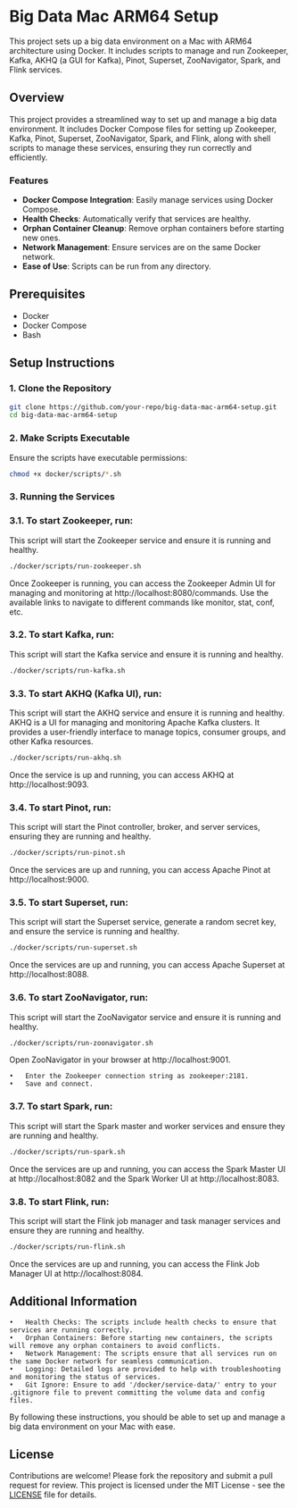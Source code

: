 # Big Data Mac ARM64 Setup

This project sets up a big data environment on a Mac with ARM64 architecture using Docker. It includes scripts to manage and run Zookeeper, Kafka, AKHQ (a GUI for Kafka), Pinot, Superset, ZooNavigator, Spark, and Flink services.

## Overview

This project provides a streamlined way to set up and manage a big data environment. It includes Docker Compose files for setting up Zookeeper, Kafka, Pinot, Superset, ZooNavigator, Spark, and Flink, along with shell scripts to manage these services, ensuring they run correctly and efficiently.

### Features

- **Docker Compose Integration**: Easily manage services using Docker Compose.
- **Health Checks**: Automatically verify that services are healthy.
- **Orphan Container Cleanup**: Remove orphan containers before starting new ones.
- **Network Management**: Ensure services are on the same Docker network.
- **Ease of Use**: Scripts can be run from any directory.

## Prerequisites

- Docker
- Docker Compose
- Bash

## Setup Instructions

### 1. Clone the Repository

```sh
git clone https://github.com/your-repo/big-data-mac-arm64-setup.git
cd big-data-mac-arm64-setup
```

###  2. Make Scripts Executable
Ensure the scripts have executable permissions:
```sh
chmod +x docker/scripts/*.sh
```

### 3. Running the Services

### 3.1. To start Zookeeper, run:
This script will start the Zookeeper service and ensure it is running and healthy.
```sh
./docker/scripts/run-zookeeper.sh
```
Once Zookeeper is running, you can access the Zookeeper Admin UI for managing and monitoring at http://localhost:8080/commands. 
Use the available links to navigate to different commands like monitor, stat, conf, etc.

### 3.2. To start Kafka, run:
This script will start the Kafka service and ensure it is running and healthy.
```sh
./docker/scripts/run-kafka.sh
```

### 3.3. To start AKHQ (Kafka UI), run:
This script will start the AKHQ service and ensure it is running and healthy. AKHQ is a UI for managing and monitoring Apache Kafka clusters. It provides a user-friendly interface to manage topics, consumer groups, and other Kafka resources.
```sh
./docker/scripts/run-akhq.sh
```
Once the service is up and running, you can access AKHQ at http://localhost:9093.

### 3.4. To start Pinot, run:
This script will start the Pinot controller, broker, and server services, ensuring they are running and healthy.
```sh
./docker/scripts/run-pinot.sh
```
Once the services are up and running, you can access Apache Pinot at http://localhost:9000.

### 3.5. To start Superset, run:
This script will start the Superset service, generate a random secret key, and ensure the service is running and healthy.
```sh
./docker/scripts/run-superset.sh
```
Once the services are up and running, you can access Apache Superset at http://localhost:8088.

### 3.6. To start ZooNavigator, run:
This script will start the ZooNavigator service and ensure it is running and healthy.
```sh
./docker/scripts/run-zoonavigator.sh
```
Open ZooNavigator in your browser at http://localhost:9001.

    •	Enter the Zookeeper connection string as zookeeper:2181.
    •	Save and connect.

### 3.7. To start Spark, run:
This script will start the Spark master and worker services and ensure they are running and healthy.
```sh
./docker/scripts/run-spark.sh
```
Once the services are up and running, you can access the Spark Master UI at http://localhost:8082 and the Spark Worker UI at http://localhost:8083.

### 3.8. To start Flink, run:
This script will start the Flink job manager and task manager services and ensure they are running and healthy.
```sh
./docker/scripts/run-flink.sh
```
Once the services are up and running, you can access the Flink Job Manager UI at http://localhost:8084.

## Additional Information

	•	Health Checks: The scripts include health checks to ensure that services are running correctly.
	•	Orphan Containers: Before starting new containers, the scripts will remove any orphan containers to avoid conflicts.
	•	Network Management: The scripts ensure that all services run on the same Docker network for seamless communication.
	•	Logging: Detailed logs are provided to help with troubleshooting and monitoring the status of services.
	•	Git Ignore: Ensure to add '/docker/service-data/' entry to your .gitignore file to prevent committing the volume data and config files.

By following these instructions, you should be able to set up and manage a big data environment on your Mac with ease.

## License

Contributions are welcome! Please fork the repository and submit a pull request for review.
This project is licensed under the MIT License - see the [LICENSE](LICENSE.txt) file for details.